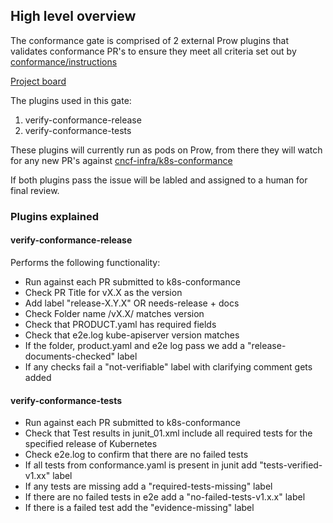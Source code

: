## High level overview

The conformance gate is comprised of 2 external Prow plugins that validates conformance PR's to ensure they meet all criteria set out by [conformance/instructions](https://github.com/cncf/k8s-conformance/blob/master/instructions.md#uploading)

[Project board](https://github.com/cncf/apisnoop/projects/29)

The plugins used in this gate:
1. verify-conformance-release
2. verify-conformance-tests

These plugins will currently run as pods on Prow, from there they will watch for any new PR's against [cncf-infra/k8s-conformance](https://github.com/cncf-infra/k8s-conformance/)

If both plugins pass the issue will be labled and assigned to a human for final review.

### Plugins explained

#### verify-conformance-release
Performs the following functionality:
- Run against each PR submitted to k8s-conformance
- Check PR Title for vX.X as the version
- Add label "release-X.Y.X" OR needs-release + docs
- Check Folder name /vX.X/ matches version
- Check that PRODUCT.yaml has required fields
- Check that e2e.log kube-apiserver version matches
- If the folder, product.yaml and e2e log pass we add a "release-documents-checked" label
- If any checks fail a "not-verifiable" label with clarifying comment gets added

#### verify-conformance-tests
- Run against each PR submitted to k8s-conformance
- Check that Test results in junit_01.xml include all required tests for the specified release of Kubernetes
- Check e2e.log to confirm that there are no failed tests
- If all tests from conformance.yaml is present in junit add "tests-verified-v1.xx" label
- If any tests are missing add a "required-tests-missing" label
- If there are no failed tests in e2e add a "no-failed-tests-v1.x.x" label
- If there is a failed test add the "evidence-missing" label
